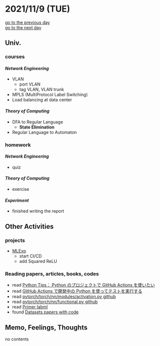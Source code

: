 # 2021/11/9 (TUE)

<div class="date_jumper">
  <a class="link_wrapper" href="./8th.md"><div class="button">go to the previous day</div></a>
  <a class="link_wrapper" href="./10th.md"><div class="button">go to the next day</div></a>
</div>

## Univ.
### courses
#### *Network Engineering*
- VLAN
  - port VLAN
  - tag VLAN, VLAN trunk
- MPLS (MultiProtocol Label Switching)
- Load balancing at data center

#### *Theory of Computing*
- DFA to Regular Language
  - **State Elimination**
- Regular Language to Automaton

### homework
#### *Network Engineering*
- quiz

#### *Theory of Computing*
- exercise

#### *Experiment*
- finished writing the report

## Other Activities
### projects
- [MLExp](https://github.com/OtsuKotsu/MLExp)
  - start CI/CD
  - add Squared ReLU

### Reading papers, articles, books, codes
- read [Python Tips： Python のプロジェクトで GitHub Actions を使いたい](https://www.lifewithpython.com/2020/04/python-github-actions.html)
- read [GitHub Actions で開発中の Python を使ってテストを実行する](https://qiita.com/tk0miya/items/c48aa0233675a83ff596)
- read [pytorch/torch/nn/modules/activation.py github](https://github.com/pytorch/pytorch/blob/master/torch/nn/modules/activation.py)
- read [pytorch/torch/nn/functional.py github](https://github.com/pytorch/pytorch/blob/master/torch/nn/functional.py)
- read [Primer labml](https://nn.labml.ai/transformers/primer_ez/index.html)
- found [Datasets papers with code](https://paperswithcode.com/datasets)

## Memo, Feelings, Thoughts
no contents
